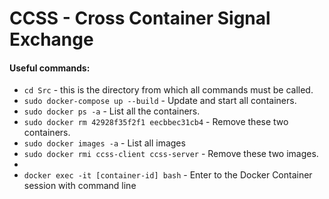 # CCSS - Cross Container Signal Exchange

#### Useful commands:
- ```cd Src``` - this is the directory from which all commands must be called.
- ```sudo docker-compose up --build``` - Update and start all containers.
- ```sudo docker ps -a``` - List all the containers.
- ```sudo docker rm 42928f35f2f1 eecbbec31cb4``` - Remove these two containers.
- ```sudo docker images -a``` - List all images
- ```sudo docker rmi ccss-client ccss-server``` - Remove these two images.
- 
- ```docker exec -it [container-id] bash``` - Enter to the Docker Container session with command line
